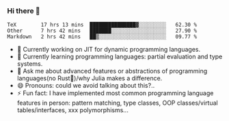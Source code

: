 
### Hi there 👋

<!--START_SECTION:waka-->
```text
TeX        17 hrs 13 mins  ███████████████▓░░░░░░░░░   62.30 % 
Other      7 hrs 42 mins   ███████░░░░░░░░░░░░░░░░░░   27.90 % 
Markdown   2 hrs 42 mins   ██▒░░░░░░░░░░░░░░░░░░░░░░   09.77 % 
```
<!--END_SECTION:waka-->

- 🔭 Currently working on JIT for dynamic programming languages.
- 🌱 Currently learning programming languages: partial evaluation and type systems.
- 💬 Ask me about advanced features or abstractions of programming languages(no Rust🤔)/why Julia makes a difference.
- 😄 Pronouns: could we avoid talking about this?..
- ⚡ Fun fact: I have implemented most common programming language features in person: pattern matching, type classes, OOP classes/virtual tables/interfaces, xxx polymorphisms...

<!--
**thautwarm/thautwarm** is a ✨ _special_ ✨ repository because its `README.md` (this file) appears on your GitHub profile.

Here are some ideas to get you started:

- 🔭 I’m currently working on ...
- 🌱 I’m currently learning ...
- 👯 I’m looking to collaborate on ...
- 🤔 I’m looking for help with ...
- 💬 Ask me about ...
- 📫 How to reach me: ...
- 😄 Pronouns: ...
- ⚡ Fun fact: ...
-->
